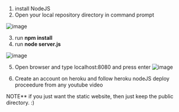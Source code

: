 1. install NodeJS
2. Open your local repository directory in command prompt

![image](https://user-images.githubusercontent.com/26179770/31987997-360570da-b98b-11e7-8b47-bb762d6f4072.png)

3. run   **npm install**
4. run **node server.js**

![image](https://user-images.githubusercontent.com/26179770/31988043-61650ede-b98b-11e7-9725-782260681762.png)

5. Open browser and type localhost:8080 and press enter
![image](https://user-images.githubusercontent.com/26179770/31988083-855171d4-b98b-11e7-8b82-f29d51833f5e.png)

6. Create an account on heroku and follow heroku nodeJS deploy proceedure from any youtube video

NOTE** if you just want the static website, then just keep the public directory. :)